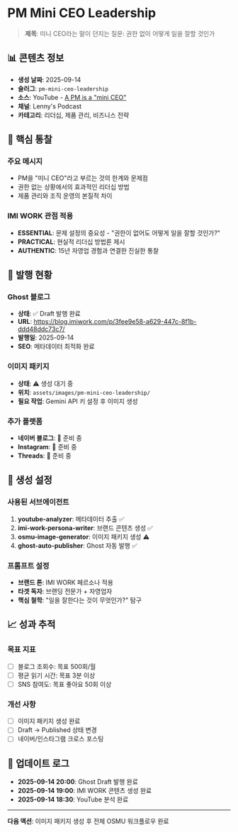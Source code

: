 # PM Mini CEO Leadership

> **제목**: 미니 CEO라는 말이 던지는 질문: 권한 없이 어떻게 일을 잘할 것인가

## 📊 콘텐츠 정보

- **생성 날짜**: 2025-09-14
- **슬러그**: `pm-mini-ceo-leadership`
- **소스**: YouTube - [A PM is a "mini CEO"](https://www.youtube.com/watch?v=TGb87Us2c5c)
- **채널**: Lenny's Podcast
- **카테고리**: 리더십, 제품 관리, 비즈니스 전략

## 🎯 핵심 통찰

### 주요 메시지
- PM을 "미니 CEO"라고 부르는 것의 한계와 문제점
- 권한 없는 상황에서의 효과적인 리더십 방법
- 제품 관리와 조직 운영의 본질적 차이

### IMI WORK 관점 적용
- **ESSENTIAL**: 문제 설정의 중요성 - "권한이 없어도 어떻게 일을 잘할 것인가?"
- **PRACTICAL**: 현실적 리더십 방법론 제시
- **AUTHENTIC**: 15년 자영업 경험과 연결한 진실한 통찰

## 📝 발행 현황

### Ghost 블로그
- **상태**: ✅ Draft 발행 완료
- **URL**: https://blog.imiwork.com/p/3fee9e58-a629-447c-8f1b-ddd48ddc73c7/
- **발행일**: 2025-09-14
- **SEO**: 메타데이터 최적화 완료

### 이미지 패키지
- **상태**: ⚠️ 생성 대기 중
- **위치**: `assets/images/pm-mini-ceo-leadership/`
- **필요 작업**: Gemini API 키 설정 후 이미지 생성

### 추가 플랫폼
- **네이버 블로그**: 🔄 준비 중
- **Instagram**: 🔄 준비 중
- **Threads**: 🔄 준비 중

## 🔧 생성 설정

### 사용된 서브에이전트
1. **youtube-analyzer**: 메타데이터 추출 ✅
2. **imi-work-persona-writer**: 브랜드 콘텐츠 생성 ✅
3. **osmu-image-generator**: 이미지 패키지 생성 ⚠️
4. **ghost-auto-publisher**: Ghost 자동 발행 ✅

### 프롬프트 설정
- **브랜드 톤**: IMI WORK 페르소나 적용
- **타겟 독자**: 브랜딩 전문가 + 자영업자
- **핵심 철학**: "일을 잘한다는 것이 무엇인가?" 탐구

## 📈 성과 추적

### 목표 지표
- [ ] 블로그 조회수: 목표 500회/월
- [ ] 평균 읽기 시간: 목표 3분 이상
- [ ] SNS 참여도: 목표 좋아요 50회 이상

### 개선 사항
- [ ] 이미지 패키지 생성 완료
- [ ] Draft → Published 상태 변경
- [ ] 네이버/인스타그램 크로스 포스팅

## 🔄 업데이트 로그

- **2025-09-14 20:00**: Ghost Draft 발행 완료
- **2025-09-14 19:00**: IMI WORK 콘텐츠 생성 완료
- **2025-09-14 18:30**: YouTube 분석 완료

---

**다음 액션**: 이미지 패키지 생성 후 전체 OSMU 워크플로우 완료